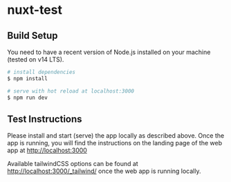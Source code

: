 # nuxt-test

## Build Setup

You need to have a recent version of Node.js installed on your machine (tested on v14 LTS).

```bash
# install dependencies
$ npm install

# serve with hot reload at localhost:3000
$ npm run dev
```

## Test Instructions

Please install and start (serve) the app locally as described above. Once the app is running, you
will find the instructions on the landing page of the web app at [http://localhost:3000](http://localhost:3000)

Available tailwindCSS options can be found at [http://localhost:3000/_tailwind/](http://localhost:3000/_tailwind/)
once the web app is running locally.
